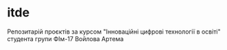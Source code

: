 # itde
Репозитарій проєктів за курсом "Інноваційні цифрові технології в освіті" студента групи ФІм-17 Войлова Артема

